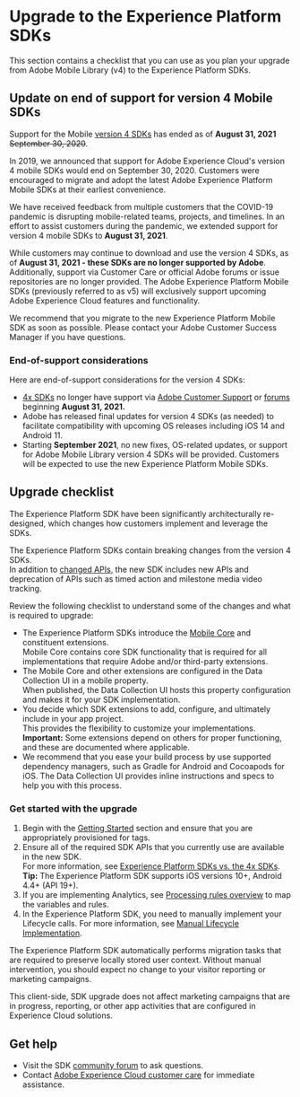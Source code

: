 # Upgrade to the Experience Platform SDKs

This section contains a checklist that you can use as you plan your upgrade from Adobe Mobile Library (v4) to the Experience Platform SDKs.

## Update on end of support for version 4 Mobile SDKs

<InlineAlert variant="warning" slots="text"/>

Support for the Mobile [version 4 SDKs](https://github.com/Adobe-Marketing-Cloud/mobile-services) has ended as of **August 31, 2021** ~~September 30, 2020~~.

In 2019, we announced that support for Adobe Experience Cloud's version 4 mobile SDKs would end on September 30, 2020. Customers were encouraged to migrate and adopt the latest Adobe Experience Platform Mobile SDKs at their earliest convenience.

We have received feedback from multiple customers that the COVID-19 pandemic is disrupting mobile-related teams, projects, and timelines. In an effort to assist customers during the pandemic, we extended support for version 4 mobile SDKs to **August 31, 2021**.

While customers may continue to download and use the version 4 SDKs, as of **August 31, 2021 - these SDKs are no longer supported by Adobe**. Additionally, support via Customer Care or official Adobe forums or issue repositories are no longer provided. The Adobe Experience Platform Mobile SDKs (previously referred to as v5) will exclusively support upcoming Adobe Experience Cloud features and functionality.

We recommend that you migrate to the new Experience Platform Mobile SDK as soon as possible. Please contact your Adobe Customer Success Manager if you have questions.

### End-of-support considerations

Here are end-of-support considerations for the version 4 SDKs:

* [4x SDKs](https://github.com/Adobe-Marketing-Cloud/mobile-services) no longer have support via [Adobe Customer Support](https://experienceleague.adobe.com/?support-solution=General#support) or [forums](https://github.com/Adobe-Marketing-Cloud/mobile-services/issues) beginning **August 31, 2021.**
* Adobe has released final updates for version 4 SDKs (as needed) to facilitate compatibility with upcoming OS releases including iOS 14 and Android 11.
* Starting **September 2021**, no new fixes, OS-related updates, or support for Adobe Mobile Library version 4 SDKs will be provided. Customers will be expected to use the new Experience Platform Mobile SDKs.

## Upgrade checklist

The Experience Platform SDK have been significantly architecturally re-designed, which changes how customers implement and leverage the SDKs.

<InlineAlert variant="info" slots="text"/>

The Experience Platform SDKs contain breaking changes from the version 4 SDKs.<br/>In addition to [changed APIs](api-changelog.md), the new SDK includes new APIs and deprecation of APIs such as timed action and milestone media video tracking.

Review the following checklist to understand some of the changes and what is required to upgrade:

* The Experience Platform SDKs introduce the [Mobile Core](../../home/base/mobile-core/index.md) and constituent extensions.<br/>Mobile Core contains core SDK functionality that is required for all implementations that require Adobe and/or third-party extensions.
* The Mobile Core and other extensions are configured in the Data Collection UI in a mobile property.<br/>When published, the Data Collection UI hosts this property configuration and makes it for your SDK implementation.
* You decide which SDK extensions to add, configure, and ultimately include in your app project.<br/>This provides the flexibility to customize your implementations.<br/>**Important:** Some extensions depend on others for proper functioning, and these are documented where applicable.
* We recommend that you ease your build process by use supported dependency managers, such as Gradle for Android and Cocoapods for iOS. The Data Collection UI provides inline instructions and specs to help you with this process.

### Get started with the upgrade

1. Begin with the [Getting Started](../../home/getting-started/create-a-mobile-property.md) section and ensure that you are appropriately provisioned for tags.
2. Ensure all of the required SDK APIs that you currently use are available in the new SDK.<br/>For more information, see [Experience Platform SDKs vs. the 4x SDKs](comparison.md).<br/>**Tip:** The Experience Platform SDK supports iOS versions 10+, Android 4.4+ (API 19+).
3. If you are implementing Analytics, see [Processing rules overview](https://experienceleague.adobe.com/docs/analytics/admin/admin-tools/processing-rules/processing-rules.html) to map the variables and rules.
4. In the Experience Platform SDK, you need to manually implement your Lifecycle calls. For more information, see [Manual Lifecycle Implementation](lifecycle.md).

The Experience Platform SDK automatically performs migration tasks that are required to preserve locally stored user context. Without manual intervention, you should expect no change to your visitor reporting or marketing campaigns.

<InlineAlert variant="info" slots="text"/>

This client-side, SDK upgrade does not affect marketing campaigns that are in progress, reporting, or other app activities that are configured in Experience Cloud solutions.

## Get help

* Visit the SDK [community forum](https://experienceleaguecommunities.adobe.com/t5/adobe-experience-platform/ct-p/adobe-experience-platform-community) to ask questions.
* Contact [Adobe Experience Cloud customer care](https://experienceleague.adobe.com/?support-solution=General#support) for immediate assistance.

